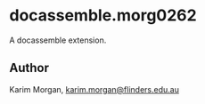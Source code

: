 # docassemble.morg0262

A docassemble extension.

## Author

Karim Morgan, karim.morgan@flinders.edu.au


